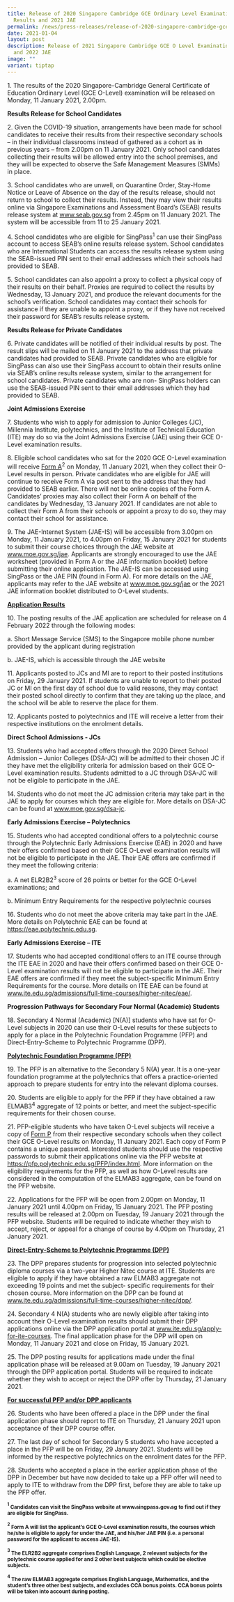 ```yaml
---
title: Release of 2020 Singapore Cambridge GCE Ordinary Level Examination
  Results and 2021 JAE
permalink: /news/press-releases/release-of-2020-singapore-cambridge-gce-o-level-examination-results-2021-jae/
date: 2021-01-04
layout: post
description: Release of 2021 Singapore Cambridge GCE O Level Examination Results
  and 2022 JAE
image: ""
variant: tiptap
---
```

<p>1. The results of the 2020 Singapore-Cambridge General Certificate of
Education Ordinary Level (GCE O-Level) examination will be released on
Monday, 11 January 2021, 2.00pm.</p>
<p><strong>Results Release for School Candidates</strong>
</p>
<p>2. Given the COVID-19 situation, arrangements have been made for school
candidates to receive their results from their respective secondary schools
– in their individual classrooms instead of gathered as a cohort as in
previous years – from 2.00pm on 11 January 2021. Only school candidates
collecting their results will be allowed entry into the school premises,
and they will be expected to observe the Safe Management Measures (SMMs)
in place.</p>
<p>3. School candidates who are unwell, on Quarantine Order, Stay-Home Notice
or Leave of Absence on the day of the results release, should not return
to school to collect their results. Instead, they may view their results
online via Singapore Examinations and Assessment Board’s (SEAB) results
release system at <a href="https://www.seab.gov.sg/" rel="noopener noreferrer nofollow" target="_blank"><u>www.seab.gov.sg</u></a> from 2.45pm on
11 January 2021. The system will be accessible from 11 to 25 January 2021.</p>
<p>4. School candidates who are eligible for SingPass<sup>1</sup> can use
their SingPass account to access SEAB’s online results release system.
School candidates who are International Students can access the results
release system using the SEAB-issued PIN sent to their email addresses
which their schools had provided to SEAB.</p>
<p>5. School candidates can also appoint a proxy to collect a physical copy
of their results on their behalf. Proxies are required to collect the results
by Wednesday, 13 January 2021, and produce the relevant documents for the
school’s verification. School candidates may contact their schools for
assistance if they are unable to appoint a proxy, or if they have not received
their password for SEAB’s results release system.</p>
<p><strong>Results Release for Private Candidates</strong>
</p>
<p>6. Private candidates will be notified of their individual results by
post. The result slips will be mailed on 11 January 2021 to the address
that private candidates had provided to SEAB. Private candidates who are
eligible for SingPass can also use their SingPass account to obtain their
results online via SEAB’s online results release system, similar to the
arrangement for school candidates. Private candidates who are non- SingPass
holders can use the SEAB-issued PIN sent to their email addresses which
they had provided to SEAB.</p>
<p><strong>Joint Admissions Exercise</strong>
</p>
<p>7. Students who wish to apply for admission to Junior Colleges (JC), Millennia
Institute, polytechnics, and the Institute of Technical Education (ITE)
may do so via the Joint Admissions Exercise (JAE) using their GCE O-Level
examination results.</p>
<p>8. Eligible school candidates who sat for the 2020 GCE O-Level examination
will receive <u>Form A</u><sup>2</sup> on Monday, 11 January 2021, when they
collect their O-Level results in person. Private candidates who are eligible
for JAE will continue to receive Form A via post sent to the address that
they had provided to SEAB earlier. There will not be online copies of the
Form A. Candidates’ proxies may also collect their Form A on behalf of
the candidates by Wednesday, 13 January 2021. If candidates are not able
to collect their Form A from their schools or appoint a proxy to do so,
they may contact their school for assistance.</p>
<p>9. The JAE-Internet System (JAE-IS) will be accessible from 3.00pm on
Monday, 11 January 2021, to 4.00pm on Friday, 15 January 2021 for students
to submit their course choices through the JAE website at <a href="https://www.moe.gov.sg/post-secondary/admissions/jae/" rel="noopener noreferrer nofollow" target="_blank"><u>www.moe.gov.sg/jae</u></a>.
Applicants are strongly encouraged to use the JAE worksheet (provided in
Form A or the JAE information booklet) before submitting their online application.
The JAE-IS can be accessed using SingPass or the JAE PIN (found in Form
A). For more details on the JAE, applicants may refer to the JAE website
at <a href="https://www.moe.gov.sg/post-secondary/admissions/jae/" rel="noopener noreferrer nofollow" target="_blank"><u>www.moe.gov.sg/jae</u></a> or
the 2021 JAE information booklet distributed to O-Level students.</p>
<p><strong><u>Application Results</u></strong>
</p>
<p>10. The posting results of the JAE application are scheduled for release
on 4 February 2022 through the following modes:</p>
<p>a. Short Message Service (SMS) to the Singapore mobile phone number provided
by the applicant during registration</p>
<p>b. JAE-IS, which is accessible through the JAE website</p>
<p>11. Applicants posted to JCs and MI are to report to their posted institutions
on Friday, 29 January 2021. If students are unable to report to their posted
JC or MI on the first day of school due to valid reasons, they may contact
their posted school directly to confirm that they are taking up the place,
and the school will be able to reserve the place for them.</p>
<p>12. Applicants posted to polytechnics and ITE will receive a letter from
their respective institutions on the enrolment details.</p>
<p><strong>Direct School Admissions - JCs</strong>
</p>
<p>13. Students who had accepted offers through the 2020 Direct School Admission
– Junior Colleges (DSA-JC) will be admitted to their chosen JC if they
have met the eligibility criteria for admission based on their GCE O-Level
examination results. Students admitted to a JC through DSA-JC will not
be eligible to participate in the JAE.</p>
<p>14. Students who do not meet the JC admission criteria may take part in
the JAE to apply for courses which they are eligible for. More details
on DSA-JC can be found at <a href="www.moe.gov.sg/dsa-jc" rel="noopener noreferrer nofollow" target="_blank"><u>www.moe.gov.sg/dsa-jc</u></a>.</p>
<p><strong>Early Admissions Exercise – Polytechnics</strong>
</p>
<p>15. Students who had accepted conditional offers to a polytechnic course
through the Polytechnic Early Admissions Exercise (EAE) in 2020 and have
their offers confirmed based on their GCE O-Level examination results will
not be eligible to participate in the JAE. Their EAE offers are confirmed
if they meet the following criteria:</p>
<p>a. A net ELR2B2<sup>3</sup> score of 26 points or better for the GCE O-Level
examinations; and</p>
<p>b. Minimum Entry Requirements for the respective polytechnic courses</p>
<p>16. Students who do not meet the above criteria may take part in the JAE.
More details on Polytechnic EAE can be found at <a href="https://eae.polytechnic.edu.sg" rel="noopener noreferrer nofollow" target="_blank"><u>https://eae.polytechnic.edu.sg</u></a>.</p>
<p><strong>Early Admissions Exercise – ITE</strong>
</p>
<p>17. Students who had accepted conditional offers to an ITE course through
the ITE EAE in 2020 and have their offers confirmed based on their GCE
O-Level examination results will not be eligible to participate in the
JAE. Their EAE offers are confirmed if they meet the subject-specific Minimum
Entry Requirements for the course. More details on ITE EAE can be found
at <a href="www.ite.edu.sg/admissions/full-time-courses/higher-nitec/eae/" rel="noopener noreferrer nofollow" target="_blank"><u>www.ite.edu.sg/admissions/full-time-courses/higher-nitec/eae/</u></a>.</p>
<p><strong>Progression Pathways for Secondary Four Normal (Academic) Students</strong>
</p>
<p>18. Secondary 4 Normal (Academic) [N(A)] students who have sat for O-Level
subjects in 2020 can use their O-Level results for these subjects to apply
for a place in the Polytechnic Foundation Programme (PFP) and Direct-Entry-Scheme
to Polytechnic Programme (DPP).</p>
<p><strong><u>Polytechnic Foundation Programme (PFP)</u></strong>
</p>
<p>19. The PFP is an alternative to the Secondary 5 N(A) year. It is a one-year
foundation programme at the polytechnics that offers a practice-oriented
approach to prepare students for entry into the relevant diploma courses.</p>
<p>20. Students are eligible to apply for the PFP if they have obtained a
raw ELMAB3<sup>4</sup> aggregate of 12 points or better, and meet the subject-specific
requirements for their chosen course.</p>
<p>21. PFP-eligible students who have taken O-Level subjects will receive
a copy of <u>Form P</u> from their respective secondary schools when they
collect their GCE O-Level results on Monday, 11 January 2021. Each copy
of Form P contains a unique password. Interested students should use the
respective passwords to submit their applications online via the PFP website
at <a href="https://pfp.polytechnic.edu.sg/PFP/index.html" rel="noopener noreferrer nofollow" target="_blank"><u>https://pfp.polytechnic.edu.sg/PFP/index.html</u></a>.
More information on the eligibility requirements for the PFP, as well as
how O-Level results are considered in the computation of the ELMAB3 aggregate,
can be found on the PFP website.</p>
<p>22. Applications for the PFP will be open from 2.00pm on Monday, 11 January
2021 until 4.00pm on Friday, 15 January 2021. The PFP posting results will
be released at 2.00pm on Tuesday, 19 January 2021 through the PFP website.
Students will be required to indicate whether they wish to accept, reject,
or appeal for a change of course by 4.00pm on Thursday, 21 January 2021.</p>
<p><strong><u>Direct-Entry-Scheme to Polytechnic Programme (DPP)</u></strong>
</p>
<p>23. The DPP prepares students for progression into selected polytechnic
diploma courses via a two-year Higher Nitec course at ITE. Students are
eligible to apply if they have obtained a raw ELMAB3 aggregate not exceeding
19 points and met the subject- specific requirements for their chosen course.
More information on the DPP can be found at <a href="www.ite.edu.sg/admissions/full-time-courses/higher-nitec/dpp/" rel="noopener noreferrer nofollow" target="_blank"><u>www.ite.edu.sg/admissions/full-time-courses/higher-nitec/dpp/</u></a>.</p>
<p>24. Secondary 4 N(A) students who are newly eligible after taking into
account their O-Level examination results should submit their DPP applications
online via the DPP application portal at <a href="www.ite.edu.sg/apply-for-ite-courses" rel="noopener noreferrer nofollow" target="_blank"><u>www.ite.edu.sg/apply-for-ite-courses</u></a>.
The final application phase for the DPP will open on Monday, 11 January
2021 and close on Friday, 15 January 2021.</p>
<p>25. The DPP posting results for applications made under the final application
phase will be released at 9.00am on Tuesday, 19 January 2021 through the
DPP application portal. Students will be required to indicate whether they
wish to accept or reject the DPP offer by Thursday, 21 January 2021.</p>
<p><strong><u>For successful PFP and/or DPP applicants</u></strong>
</p>
<p>26. Students who have been offered a place in the DPP under the final
application phase should report to ITE on Thursday, 21 January 2021 upon
acceptance of their DPP course offer.</p>
<p>27. The last day of school for Secondary 5 students who have accepted
a place in the PFP will be on Friday, 29 January 2021. Students will be
informed by the respective polytechnics on the enrolment dates for the
PFP.</p>
<p>28. Students who accepted a place in the earlier application phase of
the DPP in December but have now decided to take up a PFP offer will need
to apply to ITE to withdraw from the DPP first, before they are able to
take up the PFP offer.</p>
<p><strong><sup><sub>1</sub></sup><sub> Candidates can visit the SingPass website at </sub><a href="http://www.singpass.gov.sg" rel="noopener noreferrer nofollow" target="_blank"><sub>www.singpass.gov.sg</sub></a></strong><sub> </sub><strong><sub>to find out if they are eligible for SingPass.</sub></strong>
</p>
<p><strong><sup><sub>2</sub></sup><sub> Form A will list the applicant’s GCE O-Level examination results, the courses which he/she is eligible to apply for under the JAE, and his/her JAE PIN (i.e. a personal password for the applicant to access JAE-IS).</sub></strong>
</p>
<p><strong><sup><sub>3</sub></sup><sub> The ELR2B2 aggregate comprises English Language, 2 relevant subjects for the polytechnic course applied for and 2 other best subjects which could be elective subjects.</sub></strong>
</p>
<p><strong><sup><sub>4</sub></sup><sub> The raw ELMAB3 aggregate comprises English Language, Mathematics, and the student’s three other best subjects, and excludes CCA bonus points. CCA bonus points will be taken into account during posting.</sub></strong>
</p>
<p></p>
